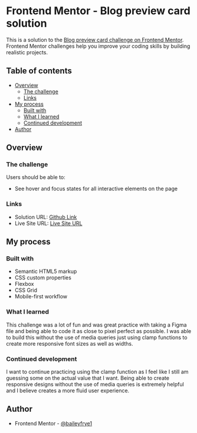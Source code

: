 # Frontend Mentor - Blog preview card solution

This is a solution to the [Blog preview card challenge on Frontend Mentor](https://www.frontendmentor.io/challenges/blog-preview-card-ckPaj01IcS). Frontend Mentor challenges help you improve your coding skills by building realistic projects.

## Table of contents

- [Overview](#overview)
  - [The challenge](#the-challenge)
  - [Links](#links)
- [My process](#my-process)
  - [Built with](#built-with)
  - [What I learned](#what-i-learned)
  - [Continued development](#continued-development)
- [Author](#author)

## Overview

### The challenge

Users should be able to:

- See hover and focus states for all interactive elements on the page

### Links

- Solution URL: [Github Link](https://github.com/baileyfrye1/frontend-blog-card)
- Live Site URL: [Live Site URL](https://baileyfrye1.github.io/frontend-blog-card/)

## My process

### Built with

- Semantic HTML5 markup
- CSS custom properties
- Flexbox
- CSS Grid
- Mobile-first workflow

### What I learned

This challenge was a lot of fun and was great practice with taking a Figma file and being able to code it as close to pixel perfect as possible. I was able to build this without the use of media queries just using clamp functions to create more responsive font sizes as well as widths.

### Continued development

I want to continue practicing using the clamp function as I feel like I still am guessing some on the actual value that I want. Being able to create responsive designs without the use of media queries is extremely helpful and I believe creates a more fluid user experience.

## Author

- Frontend Mentor - [@baileyfrye1](https://www.frontendmentor.io/profile/baileyfrye1)
